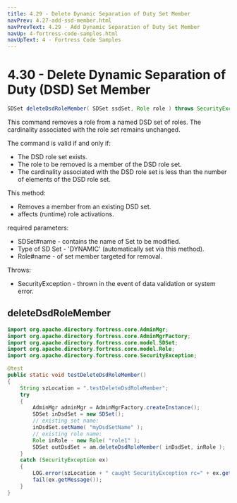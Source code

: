 ```yaml
---
title: 4.29 - Delete Dynamic Separation of Duty Set Member
navPrev: 4.27-add-ssd-member.html
navPrevText: 4.29 - Add Dynamic Separation of Duty Set Member
navUp: 4-fortress-code-samples.html
navUpText: 4 - Fortress Code Samples
---
```


# 4.30 - Delete Dynamic Separation of Duty (DSD) Set Member

```java
SDSet deleteDsdRoleMember( SDSet ssdSet, Role role ) throws SecurityException;
```

This command removes a role from a named DSD set of roles. The cardinality associated with the role set remains unchanged.

The command is valid if and only if:

- The DSD role set exists.
- The role to be removed is a member of the DSD role set.
- The cardinality associated with the DSD role set is less than the number of elements of the DSD role set.

This method:
- Removes a member from an existing DSD set.
- affects (runtime) role activations.

required parameters:
- SDSet#name - contains the name of Set to be modified.
- Type of SD Set - 'DYNAMIC' (automatically set via this method).
- Role#name - of set member targeted for removal.

Throws:
- SecurityException - thrown in the event of data validation or system error.

## deleteDsdRoleMember

```java
import org.apache.directory.fortress.core.AdminMgr;
import org.apache.directory.fortress.core.AdminMgrFactory;
import org.apache.directory.fortress.core.model.SDSet;
import org.apache.directory.fortress.core.model.Role;
import org.apache.directory.fortress.core.SecurityException;

@test
public static void testDeleteDsdRoleMember()
{
    String szLocation = ".testDeleteDsdRoleMember";
    try
    {
        AdminMgr adminMgr = AdminMgrFactory.createInstance();
        SDSet inDsdSet = new SDSet();
        // existing set name:
        inDsdSet.setName( "myDsdSetName" );
        // existing role name:
        Role inRole - new Role( "role1" );
        SDSet outDsdSet = am.deleteDsdRoleMember( inDsdSet, inRole );
    }
    catch (SecurityException ex)
    {
        LOG.error(szLocation + " caught SecurityException rc=" + ex.getErrorId() + ", msg=" + ex.getMessage(), ex);
        fail(ex.getMessage());
    }
}
```
